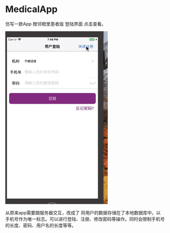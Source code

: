 # MedicalApp

仿写一款App 橙邻橙里患者版 登陆界面 点击查看。

![image](https://github.com/TyhGB/MedicalApp/blob/master/GIF图片/1.gif)

从原来app需要跟服务器交互，改成了 将用户的数据存储在了本地数据库中，以手机号作为唯一标志。可以进行登陆、注册、修改密码等操作。同时会限制手机号的长度、密码、用户名的长度等等。
